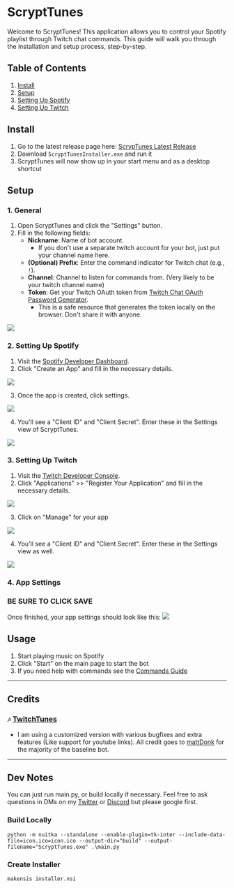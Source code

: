 # ScryptTunes

Welcome to ScryptTunes! This application allows you to control your Spotify playlist through Twitch chat commands. This guide will walk you through the installation and setup process, step-by-step.

## Table of Contents
1. [Install](#install)
2. [Setup](#setup)
3. [Setting Up Spotify](#setting-up-spotify)
4. [Setting Up Twitch](#setting-up-twitch)

 ## Install
1. Go to the latest release page here: [ScrypTunes Latest Release](https://github.com/StuxVT/ScryptTunes/releases/latest)
2. Download `ScryptTunesInstaller.exe` and run it
3. ScryptTunes will now show up in your start menu and as a desktop shortcut

## Setup
### 1. General
1. Open ScryptTunes and click the "Settings" button.
2. Fill in the following fields:
    - **Nickname**: Name of bot account.
      - If you don't use a separate twitch account for your bot, just put your channel name here.
    - **(Optional) Prefix**: Enter the command indicator for Twitch chat (e.g., `!`). 
    - **Channel**: Channel to listen for commands from. (Very likely to be your twitch channel name)
    - **Token**: Get your Twitch OAuth token from [Twitch Chat OAuth Password Generator](https://twitchapps.com/tmi/).
      - This is a safe resource that generates the token locally on the browser. Don't share it with anyone.

![](https://cdn.discordapp.com/attachments/933618197213622272/1165117190459101184/image.png?ex=6545aef1&is=653339f1&hm=41cb6634efb36fe66acddfd7e79152523c3755d9759e2cfc735f4b67f3a382fa&)

### 2. Setting Up Spotify
1. Visit the [Spotify Developer Dashboard](https://developer.spotify.com/dashboard/applications).
2. Click "Create an App" and fill in the necessary details.

![](https://media.discordapp.net/attachments/1057578958029328426/1175910820920709120/image.png?ex=656cf34b&is=655a7e4b&hm=fe42ffadc477e71d8c4ea63c787193ea086c026dbffc530efd960c0ac38e0039&=&width=747&height=672)

3. Once the app is created, click settings.

![](https://cdn.discordapp.com/attachments/1057578958029328426/1175914946756870254/image.png?ex=656cf722&is=655a8222&hm=64cc0b93351770261aa4b3a50bd98aea40fd77797dee3b20a81c7b9bdb0313b7&)

4. You'll see a "Client ID" and "Client Secret". Enter these in the Settings view of ScryptTunes.

![](https://media.discordapp.net/attachments/1057578958029328426/1175915900482895892/image.png?ex=656cf806&is=655a8306&hm=998e7415032993d39538ed423672044b168ab7ef3a2c6673846efeb7c0f87af4&=&width=747&height=232)


### 3. Setting Up Twitch
1. Visit the [Twitch Developer Console](https://dev.twitch.tv/console).
2. Click "Applications" >> "Register Your Application" and fill in the necessary details.

![](https://cdn.discordapp.com/attachments/1057578958029328426/1175918725602480238/image.png?ex=656cfaa7&is=655a85a7&hm=24698461db8b1340263c9bb5180301c67fdd0cc97f0071fd437ebbf1879747dd&)

3. Click on "Manage" for your app

![](https://cdn.discordapp.com/attachments/964264233103675413/1175922079326032012/image.png?ex=656cfdc7&is=655a88c7&hm=7fe6e2739bf653826ca68ffa28d9a351e4f2be55a1939ee5f8feae03ee207dbb&)

4. You'll see a "Client ID" and "Client Secret". Enter these in the Settings view as well.

![](https://cdn.discordapp.com/attachments/1057578958029328426/1175919816893280277/image.png?ex=656cfbab&is=655a86ab&hm=c71cf74a9dd9b98bfa2a9d90e2c9cc02110c63bdea0c611ae2817ea7a6a08a49&)

### 4. App Settings
### BE SURE TO CLICK SAVE
Once finished, your app settings should look like this:
![](https://cdn.discordapp.com/attachments/1057578958029328426/1175921010713833482/image.png?ex=656cfcc8&is=655a87c8&hm=1dabaad81cd9b3592e815a3eb7a558c3394195b0b146c8fe840a3da45c3bea80&)

## Usage
1. Start playing music on Spotify
2. Click "Start" on the main page to start the bot
3. If you need help with commands see the [Commands Guide](https://github.com/StuxVT/ScryptTunes/wiki/Commands#scrypttunes-commands-guide)

---

## Credits
### `🎶` [TwitchTunes](https://github.com/mmattDonk/TwitchTunes)
- I am using a customized version with various bugfixes and extra features (Like support for youtube links). 
   All credit goes to [mattDonk](https://github.com/mmattDonk) for the majority of the baseline bot.

---
## Dev Notes
You can just run main.py, or build locally if necessary. Feel free to ask questions in DMs on my
[Twitter](https://twitter.com/stuxvt) or [Discord](http://discord.stux.ai) but please google first.
### Build Locally
`python -m nuitka --standalone --enable-plugin=tk-inter --include-data-file=icon.ico=icon.ico --output-dir="build" --output-filename="ScryptTunes.exe" .\main.py`
### Create Installer
`makensis installer.nsi`
